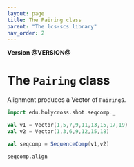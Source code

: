 ```yaml
---
layout: page
title: The Pairing class
parent: "The lcs-scs library"
nav_order: 2
---
```


**Version @VERSION@**

# The `Pairing` class

Alignment produces a Vector of `Pairing`s.



```scala mdoc:silent
import edu.holycross.shot.seqcomp._

val v1 = Vector(1,5,7,9,11,13,15,17,19)
val v2 = Vector(1,3,6,9,12,15,18)

val seqcomp = SequenceComp(v1,v2)
```

```scala mdoc
seqcomp.align
```
